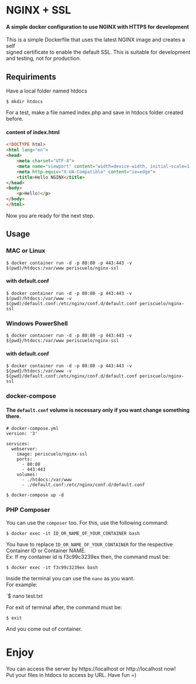 # NGINX + SSL

#### A simple docker configuration to use NGINX with HTTPS for development

This is a simple Dockerfile that uses the latest NGINX image and creates a self  
signed certificate to enable the default SSL. This is suitable for development  
and testing, not for production.

## Requiriments
Have a local folder named htdocs

`$ mkdir htdocs`

For a test, make a file named index.php and save in htdocs folder created before.
#### content of index.html
```html
<!DOCTYPE html>
<html lang="en">
<head>
    <meta charset="UTF-8">
    <meta name="viewport" content="width=device-width, initial-scale=1.0">
    <meta http-equiv="X-UA-Compatible" content="ie=edge">
    <title>Hello NGINX</title>
</head>
<body>
    <p>Hello!</p>
</body>
</html>
```

Now you are ready for the next step.

## Usage

### MAC or Linux
`$ docker container run -d -p 80:80 -p 443:443 -v $(pwd)/htdocs:/var/www periscuelo/nginx-ssl`
#### with default.conf
`$ docker container run -d -p 80:80 -p 443:443 -v $(pwd)/htdocs:/var/www -v $(pwd)/default.conf:/etc/nginx/conf.d/default.conf periscuelo/nginx-ssl`

### Windows PowerShell
`$ docker container run -d -p 80:80 -p 443:443 -v ${pwd}/htdocs:/var/www periscuelo/nginx-ssl`
#### with default.conf
`$ docker container run -d -p 80:80 -p 443:443 -v ${pwd}/htdocs:/var/www -v ${pwd}/default.conf:/etc/nginx/conf.d/default.conf periscuelo/nginx-ssl`


### docker-compose

#### The `default.conf` volume is necessary only if you want change something there.

```
# docker-compose.yml
version: '3'

services:
  webserver:
    image: periscuelo/nginx-ssl
    ports:
      - 80:80
      - 443:443
    volumes:
      - ./htdocs:/var/www
      - ./default.conf:/etc/nginx/conf.d/default.conf
```
`$ docker-compose up -d`

### PHP Composer
You can use the `composer` too. For this, use the following command:

`$ docker exec -it ID_OR_NAME_OF_YOUR_CONTAINER bash`

You have to replace `ID_OR_NAME_OF_YOUR_CONTAINER` for  the respective Container ID or Container NAME.  
Ex: If my container id is f3c99c3239ex then, the command must be:

`$ docker exec -it f3c99c3239ex bash`

Inside the terminal you can use the `nano` as you want.  
For example:

`$ nano test.txt

For exit of terminal after, the command must be:

`$ exit`

And you come out of container.

# Enjoy

You can access the server by https://localhost or http://localhost now!  
Put your files in htdocs to access by URL. Have fun =)
